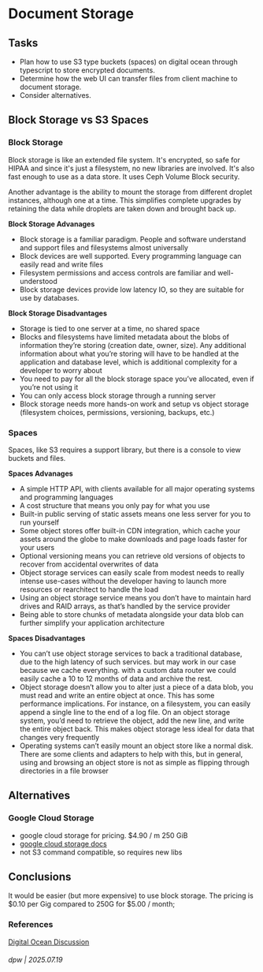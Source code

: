 # Document Storage

## Tasks

* Plan how to use S3 type buckets (spaces) on digital ocean through typescript to store encrypted documents.  
* Determine how the web UI can transfer files from client machine to document storage.
* Consider alternatives.

## Block Storage vs S3 Spaces

### Block Storage 

Block storage is like an extended file system.  It's encrypted, so safe for HIPAA and since it's just a filesystem,
no new libraries are involved.  It's also fast enough to use as a data store. It uses Ceph Volume Block security.

Another advantage is the ability to mount the storage from different droplet instances, although one at a time. 
This simplifies complete upgrades by retaining the data while droplets are taken down and brought back up.

**Block Storage Advanages**

* Block storage is a familiar paradigm. People and software understand and support files and filesystems almost universally
* Block devices are well supported. Every programming language can easily read and write files
* Filesystem permissions and access controls are familiar and well-understood
* Block storage devices provide low latency IO, so they are suitable for use by databases.

**Block Storage Disadvantages**

* Storage is tied to one server at a time, no shared space
* Blocks and filesystems have limited metadata about the blobs of information they’re storing (creation date, owner, size). Any additional information about what you’re storing will have to be handled at the application and database level, which is additional complexity for a developer to worry about
* You need to pay for all the block storage space you’ve allocated, even if you’re not using it
* You can only access block storage through a running server
* Block storage needs more hands-on work and setup vs object storage (filesystem choices, permissions, versioning, backups, etc.)

### Spaces

Spaces, like S3 requires a support library, but there is a console to view buckets and files.  

**Spaces Advanages**

* A simple HTTP API, with clients available for all major operating systems and programming languages
* A cost structure that means you only pay for what you use
* Built-in public serving of static assets means one less server for you to run yourself
* Some object stores offer built-in CDN integration, which cache your assets around the globe to make downloads and page loads faster for your users
* Optional versioning means you can retrieve old versions of objects to recover from accidental overwrites of data
* Object storage services can easily scale from modest needs to really intense use-cases without the developer having to launch more resources or rearchitect to handle the load
* Using an object storage service means you don’t have to maintain hard drives and RAID arrays, as that’s handled by the service provider
* Being able to store chunks of metadata alongside your data blob can further simplify your application architecture

**Spaces Disadvantages**

* You can’t use object storage services to back a traditional database, due to the high latency of such services.  but may work in our case because we cache everything.  with a custom data router we could easily cache a 10 to 12 months of data and archive the rest.
* Object storage doesn’t allow you to alter just a piece of a data blob, you must read and write an entire object at once. This has some performance implications. For instance, on a filesystem, you can easily append a single line to the end of a log file. On an object storage system, you’d need to retrieve the object, add the new line, and write the entire object back. This makes object storage less ideal for data that changes very frequently
* Operating systems can’t easily mount an object store like a normal disk. There are some clients and adapters to help with this, but in general, using and browsing an object store is not as simple as flipping through directories in a file browser

## Alternatives

### Google Cloud Storage

* google cloud storage for pricing. $4.90 / m 250 GiB
* [google cloud storage docs](https://cloud.google.com/solutions/healthcare-life-sciences?hl=en)
* not S3 command compatible, so requires new libs

## Conclusions

It would be easier (but more expensive) to use block storage.  The pricing is $0.10 per Gig compared to 250G for $5.00 / month;

### References

[Digital Ocean Discussion](https://www.digitalocean.com/community/tutorials/object-storage-vs-block-storage-services)

###### dpw | 2025.07.19
